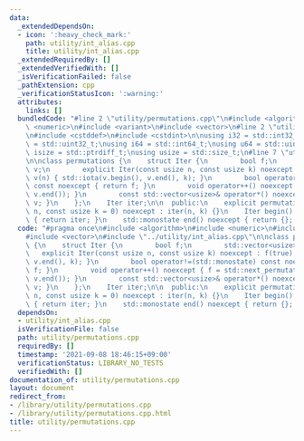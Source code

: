 ```yaml
---
data:
  _extendedDependsOn:
  - icon: ':heavy_check_mark:'
    path: utility/int_alias.cpp
    title: utility/int_alias.cpp
  _extendedRequiredBy: []
  _extendedVerifiedWith: []
  _isVerificationFailed: false
  _pathExtension: cpp
  _verificationStatusIcon: ':warning:'
  attributes:
    links: []
  bundledCode: "#line 2 \"utility/permutations.cpp\"\n#include <algorithm>\n#include\
    \ <numeric>\n#include <variant>\n#include <vector>\n#line 2 \"utility/int_alias.cpp\"\
    \n#include <cstddef>\n#include <cstdint>\n\nusing i32 = std::int32_t;\nusing u32\
    \ = std::uint32_t;\nusing i64 = std::int64_t;\nusing u64 = std::uint64_t;\nusing\
    \ isize = std::ptrdiff_t;\nusing usize = std::size_t;\n#line 7 \"utility/permutations.cpp\"\
    \n\nclass permutations {\n    struct Iter {\n        bool f;\n        std::vector<usize>\
    \ v;\n        explicit Iter(const usize n, const usize k) noexcept : f(true),\
    \ v(n) { std::iota(v.begin(), v.end(), k); }\n        bool operator!=(std::monostate)\
    \ const noexcept { return f; }\n        void operator++() noexcept { f = std::next_permutation(v.begin(),\
    \ v.end()); }\n        const std::vector<usize>& operator*() noexcept { return\
    \ v; }\n    };\n    Iter iter;\n\n  public:\n    explicit permutations(const usize\
    \ n, const usize k = 0) noexcept : iter(n, k) {}\n    Iter begin() const noexcept\
    \ { return iter; }\n    std::monostate end() noexcept { return {}; }\n};\n"
  code: "#pragma once\n#include <algorithm>\n#include <numeric>\n#include <variant>\n\
    #include <vector>\n#include \"../utility/int_alias.cpp\"\n\nclass permutations\
    \ {\n    struct Iter {\n        bool f;\n        std::vector<usize> v;\n     \
    \   explicit Iter(const usize n, const usize k) noexcept : f(true), v(n) { std::iota(v.begin(),\
    \ v.end(), k); }\n        bool operator!=(std::monostate) const noexcept { return\
    \ f; }\n        void operator++() noexcept { f = std::next_permutation(v.begin(),\
    \ v.end()); }\n        const std::vector<usize>& operator*() noexcept { return\
    \ v; }\n    };\n    Iter iter;\n\n  public:\n    explicit permutations(const usize\
    \ n, const usize k = 0) noexcept : iter(n, k) {}\n    Iter begin() const noexcept\
    \ { return iter; }\n    std::monostate end() noexcept { return {}; }\n};\n"
  dependsOn:
  - utility/int_alias.cpp
  isVerificationFile: false
  path: utility/permutations.cpp
  requiredBy: []
  timestamp: '2021-09-08 18:46:15+09:00'
  verificationStatus: LIBRARY_NO_TESTS
  verifiedWith: []
documentation_of: utility/permutations.cpp
layout: document
redirect_from:
- /library/utility/permutations.cpp
- /library/utility/permutations.cpp.html
title: utility/permutations.cpp
---
```

